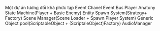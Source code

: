 Một dự án tương đối khá phức tạp
Event Chanel
Event Bus
Player Anatony
State Machine(Player + Basic Enemy)
Entity Spawn System(Strategy+ Factory)
Scene Manager(Scene Loader + Spawn Player System)
Generic Object pool(ScriptableObject + (ScriptaleObject)Factory)
AudioManager

